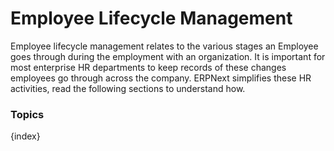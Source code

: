 <!-- add-breadcrumbs -->
# Employee Lifecycle Management
Employee lifecycle management relates to the various stages an Employee goes through during the employment with an organization. It is important for most enterprise HR departments to keep records of these changes employees go through across the company. ERPNext simplifies these HR activities, read the following sections to understand how.

### Topics

{index}
